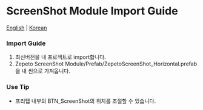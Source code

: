 # ScreenShot Module Import Guide

[English](./README.md) | [Korean](./README_KR.md)

### Import Guide
1. 최신버전을 내 프로젝트로 import합니다.
2. Zepeto ScreenShot Module/Prefab/ZepetoScreenShot_Horizontal.prefab을 내 씬으로 가져옵니다.

### Use Tip
- 프리팹 내부의 BTN_ScreenShot의 위치를 조절할 수 있습니다.